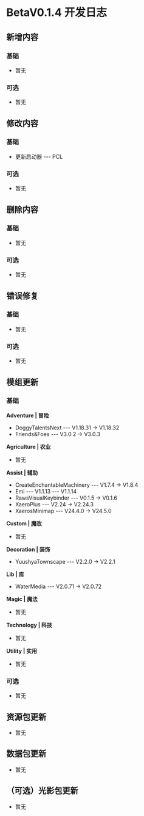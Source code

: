 # BetaV0.1.4 开发日志

## 新增内容

### 基础

- 暂无

### 可选

- 暂无

## 修改内容

### 基础

- 更新启动器 --- PCL

### 可选

- 暂无

## 删除内容

### 基础

- 暂无

### 可选

- 暂无

## 错误修复

### 基础

- 暂无

### 可选

- 暂无

## 模组更新

### 基础

**Adventure | 冒险**

- DoggyTalentsNext --- V1.18.31 -> V1.18.32
- Friends&Foes --- V3.0.2 -> V3.0.3

**Agriculture | 农业**

- 暂无

**Assist | 辅助**

- CreateEnchantableMachinery --- V1.7.4 -> V1.8.4
- Emi --- V1.1.13 --- V1.1.14
- RawsVisualKeybinder --- V0.1.5 -> V0.1.6
- XaeroPlus --- V2.24 -> V2.24.3
- XaerosMinimap --- V24.4.0 -> V24.5.0

**Custom | 魔改**

- 暂无

**Decoration | 装饰**

- YuushyaTownscape --- V2.2.0 -> V2.2.1

**Lib | 库**

- WaterMedia --- V2.0.71 -> V2.0.72

**Magic | 魔法**

- 暂无

**Technology | 科技**

- 暂无

**Utility | 实用**

- 暂无

### 可选

- 暂无

## 资源包更新

- 暂无

## 数据包更新

- 暂无

## （可选）光影包更新

- 暂无
